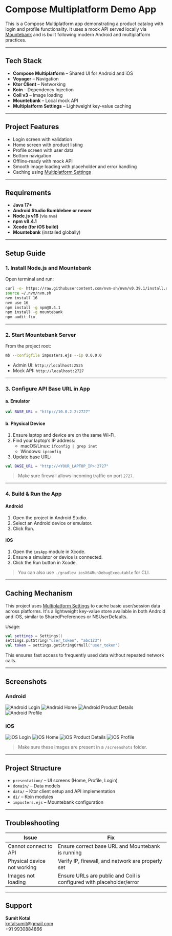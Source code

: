 # Compose Multiplatform Demo App

This is a Compose Multiplatform app demonstrating a product catalog with login and profile functionality. It uses a mock API served locally via [Mountebank](https://github.com/bbyars/mountebank) and is built following modern Android and multiplatform practices.

---

## Tech Stack

- **Compose Multiplatform** – Shared UI for Android and iOS
- **Voyager** – Navigation
- **Ktor Client** – Networking
- **Koin** – Dependency Injection
- **Coil v3** – Image loading
- **Mountebank** – Local mock API
- **Multiplatform Settings** – Lightweight key-value caching

---

## Project Features

- Login screen with validation
- Home screen with product listing
- Profile screen with user data
- Bottom navigation
- Offline-ready with mock API
- Smooth image loading with placeholder and error handling
- Caching using [Multiplatform Settings](https://github.com/russhwolf/multiplatform-settings)

---

## Requirements

- **Java 17+**
- **Android Studio Bumblebee or newer**
- **Node.js v16** (via `nvm`)
- **npm v8.4.1**
- **Xcode (for iOS build)**
- **Mountebank** (installed globally)

---

## Setup Guide

### 1. Install Node.js and Mountebank

Open terminal and run:

```bash
curl -o- https://raw.githubusercontent.com/nvm-sh/nvm/v0.39.1/install.sh | bash
source ~/.nvm/nvm.sh
nvm install 16
nvm use 16
npm install -g npm@8.4.1
npm install -g mountebank
npm audit fix
```

---

### 2. Start Mountebank Server

From the project root:

```bash
mb --configfile imposters.ejs --ip 0.0.0.0
```

- Admin UI: `http://localhost:2525`
- Mock API: `http://localhost:2727`

---

### 3. Configure API Base URL in App

#### a. Emulator

```kotlin
val BASE_URL = "http://10.0.2.2:2727"
```

#### b. Physical Device

1. Ensure laptop and device are on the same Wi-Fi.
2. Find your laptop’s IP address:
    - macOS/Linux: `ifconfig | grep inet`
    - Windows: `ipconfig`
3. Update base URL:

```kotlin
val BASE_URL = "http://<YOUR_LAPTOP_IP>:2727"
```

> Make sure firewall allows incoming traffic on port `2727`.

---

### 4. Build & Run the App

#### Android

1. Open the project in Android Studio.
2. Select an Android device or emulator.
3. Click Run.

#### iOS

1. Open the `iosApp` module in Xcode.
2. Ensure a simulator or device is connected.
3. Click the Run button in Xcode.

> You can also use `./gradlew iosX64RunDebugExecutable` for CLI.

---

## Caching Mechanism

This project uses [Multiplatform Settings](https://github.com/russhwolf/multiplatform-settings) to cache basic user/session data across platforms. It's a lightweight key-value store available in both Android and iOS, similar to SharedPreferences or NSUserDefaults.

Usage:

```kotlin
val settings = Settings()
settings.putString("user_token", "abc123")
val token = settings.getStringOrNull("user_token")
```

This ensures fast access to frequently used data without repeated network calls.

---

## Screenshots

### Android
![Android Login](screenshots/Screenshot_Android_1.png)
![Android Home](screenshots/Screenshot_Android_2.png)
![Android Product Details](screenshots/Screenshot_Android_3.png)
![Android Profile](screenshots/Screenshot_Android_4.png)

### iOS
![iOS Login](screenshots/Screenshot_iPhone16Pro_1.png)
![iOS Home](screenshots/Screenshot_iPhone16Pro_2.png)
![iOS Product Details](screenshots/Screenshot_iPhone16Pro_3.png)
![iOS Profile](screenshots/Screenshot_iPhone16Pro_4.png)

> Make sure these images are present in a `/screenshots` folder.

---

## Project Structure

- `presentation/` – UI screens (Home, Profile, Login)
- `domain/` – Data models
- `data/` – Ktor client setup and API implementation
- `di/` – Koin modules
- `imposters.ejs` – Mountebank configuration

---

## Troubleshooting

| Issue                       | Fix                                                                  |
|-----------------------------|----------------------------------------------------------------------|
| Cannot connect to API       | Ensure correct base URL and Mountebank is running                    |
| Physical device not working | Verify IP, firewall, and network are properly set                    |
| Images not loading          | Ensure URLs are public and Coil is configured with placeholder/error |

---

## Support

**Sumit Kotal**  
kotalsumit@gmail.com  
+91 9930884866